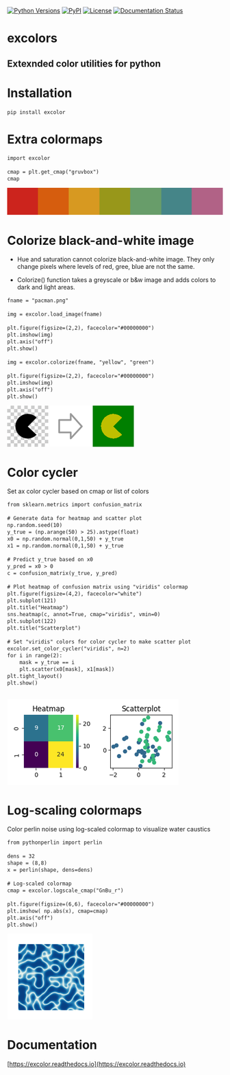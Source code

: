 [![Python Versions](https://img.shields.io/pypi/pyversions/excolor?style=plastic)](https://pypi.org/project/excolor/)
[![PyPI](https://img.shields.io/pypi/v/excolor?style=plastic)](https://pypi.org/project/excolor/)
[![License](https://img.shields.io/pypi/l/excolor?style=plastic)](https://opensource.org/licenses/MIT)
[![Documentation Status](https://readthedocs.org/projects/excolor/badge/?version=latest)](https://excolor.readthedocs.io/en/latest/?badge=latest)

# excolors

## Extexnded color utilities for python
#

# Installation
```
pip install excolor
```


# Extra colormaps

```
import excolor

cmap = plt.get_cmap("gruvbox")
cmap
```

![](https://github.com/timpyrkov/excolor/blob/master/img/colormap.png?raw=true)

# Colorize black-and-white image

- Hue and saturation cannot colorize black-and-white image. They only change pixels where levels of red, gree, blue are not the same. 

- Colorize() function takes a greyscale or b&w image and adds colors to dark and light areas.


```
fname = "pacman.png"

img = excolor.load_image(fname)

plt.figure(figsize=(2,2), facecolor="#00000000")
plt.imshow(img)
plt.axis("off")
plt.show()

img = excolor.colorize(fname, "yellow", "green")

plt.figure(figsize=(2,2), facecolor="#00000000")
plt.imshow(img)
plt.axis("off")
plt.show()

```

![](https://github.com/timpyrkov/excolor/blob/master/img/pacman.png?raw=true)
![](https://github.com/timpyrkov/excolor/blob/master/img/arrow.png?raw=true)
![](https://github.com/timpyrkov/excolor/blob/master/img/colorized.png?raw=true)

# Color cycler

Set ax color cycler based on cmap or list of colors

```
from sklearn.metrics import confusion_matrix

# Generate data for heatmap and scatter plot
np.random.seed(10)
y_true = (np.arange(50) > 25).astype(float)
x0 = np.random.normal(0,1,50) + y_true
x1 = np.random.normal(0,1,50) + y_true

# Predict y_true based on x0
y_pred = x0 > 0
c = confusion_matrix(y_true, y_pred)

# Plot heatmap of confusion matrix using "viridis" colormap
plt.figure(figsize=(4,2), facecolor="white")
plt.subplot(121)
plt.title("Heatmap")
sns.heatmap(c, annot=True, cmap="viridis", vmin=0)
plt.subplot(122)
plt.title("Scatterplot")

# Set "viridis" colors for color cycler to make scatter plot
excolor.set_color_cycler("viridis", n=2)
for i in range(2):
    mask = y_true == i
    plt.scatter(x0[mask], x1[mask])
plt.tight_layout()
plt.show()


```

![](https://github.com/timpyrkov/excolor/blob/master/img/charts.png?raw=true)

# Log-scaling colormaps

Color perlin noise using log-scaled colormap to visualize water caustics

```
from pythonperlin import perlin

dens = 32
shape = (8,8)
x = perlin(shape, dens=dens)

# Log-scaled colormap
cmap = excolor.logscale_cmap("GnBu_r")

plt.figure(figsize=(6,6), facecolor="#00000000")
plt.imshow( np.abs(x), cmap=cmap)
plt.axis("off")
plt.show()
```

![](https://github.com/timpyrkov/excolor/blob/master/img/caustics.png?raw=true)

# Documentation

[https://excolor.readthedocs.io](https://excolor.readthedocs.io)